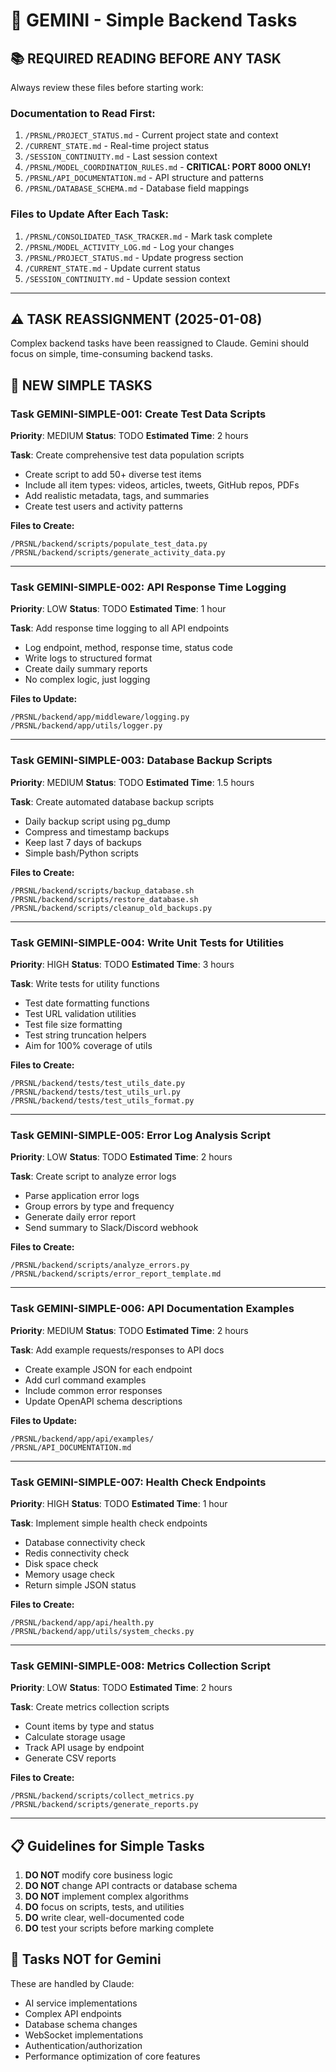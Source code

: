 # 🧠 GEMINI - Simple Backend Tasks

## 📚 REQUIRED READING BEFORE ANY TASK
Always review these files before starting work:

### Documentation to Read First:
1. `/PRSNL/PROJECT_STATUS.md` - Current project state and context
2. `/CURRENT_STATE.md` - Real-time project status
3. `/SESSION_CONTINUITY.md` - Last session context
4. `/PRSNL/MODEL_COORDINATION_RULES.md` - **CRITICAL: PORT 8000 ONLY!**
5. `/PRSNL/API_DOCUMENTATION.md` - API structure and patterns
6. `/PRSNL/DATABASE_SCHEMA.md` - Database field mappings

### Files to Update After Each Task:
1. `/PRSNL/CONSOLIDATED_TASK_TRACKER.md` - Mark task complete
2. `/PRSNL/MODEL_ACTIVITY_LOG.md` - Log your changes
3. `/PRSNL/PROJECT_STATUS.md` - Update progress section
4. `/CURRENT_STATE.md` - Update current status
5. `/SESSION_CONTINUITY.md` - Update session context

---

## ⚠️ TASK REASSIGNMENT (2025-01-08)
Complex backend tasks have been reassigned to Claude. Gemini should focus on simple, time-consuming backend tasks.

## 🎯 NEW SIMPLE TASKS

### Task GEMINI-SIMPLE-001: Create Test Data Scripts
**Priority**: MEDIUM
**Status**: TODO
**Estimated Time**: 2 hours

**Task**: Create comprehensive test data population scripts
- Create script to add 50+ diverse test items
- Include all item types: videos, articles, tweets, GitHub repos, PDFs
- Add realistic metadata, tags, and summaries
- Create test users and activity patterns

**Files to Create:**
```
/PRSNL/backend/scripts/populate_test_data.py
/PRSNL/backend/scripts/generate_activity_data.py
```

---

### Task GEMINI-SIMPLE-002: API Response Time Logging
**Priority**: LOW
**Status**: TODO
**Estimated Time**: 1 hour

**Task**: Add response time logging to all API endpoints
- Log endpoint, method, response time, status code
- Write logs to structured format
- Create daily summary reports
- No complex logic, just logging

**Files to Update:**
```
/PRSNL/backend/app/middleware/logging.py
/PRSNL/backend/app/utils/logger.py
```

---

### Task GEMINI-SIMPLE-003: Database Backup Scripts
**Priority**: MEDIUM
**Status**: TODO
**Estimated Time**: 1.5 hours

**Task**: Create automated database backup scripts
- Daily backup script using pg_dump
- Compress and timestamp backups
- Keep last 7 days of backups
- Simple bash/Python scripts

**Files to Create:**
```
/PRSNL/backend/scripts/backup_database.sh
/PRSNL/backend/scripts/restore_database.sh
/PRSNL/backend/scripts/cleanup_old_backups.py
```

---

### Task GEMINI-SIMPLE-004: Write Unit Tests for Utilities
**Priority**: HIGH
**Status**: TODO
**Estimated Time**: 3 hours

**Task**: Write tests for utility functions
- Test date formatting functions
- Test URL validation utilities
- Test file size formatting
- Test string truncation helpers
- Aim for 100% coverage of utils

**Files to Create:**
```
/PRSNL/backend/tests/test_utils_date.py
/PRSNL/backend/tests/test_utils_url.py
/PRSNL/backend/tests/test_utils_format.py
```

---

### Task GEMINI-SIMPLE-005: Error Log Analysis Script
**Priority**: LOW
**Status**: TODO
**Estimated Time**: 2 hours

**Task**: Create script to analyze error logs
- Parse application error logs
- Group errors by type and frequency
- Generate daily error report
- Send summary to Slack/Discord webhook

**Files to Create:**
```
/PRSNL/backend/scripts/analyze_errors.py
/PRSNL/backend/scripts/error_report_template.md
```

---

### Task GEMINI-SIMPLE-006: API Documentation Examples
**Priority**: MEDIUM
**Status**: TODO
**Estimated Time**: 2 hours

**Task**: Add example requests/responses to API docs
- Create example JSON for each endpoint
- Add curl command examples
- Include common error responses
- Update OpenAPI schema descriptions

**Files to Update:**
```
/PRSNL/backend/app/api/examples/
/PRSNL/API_DOCUMENTATION.md
```

---

### Task GEMINI-SIMPLE-007: Health Check Endpoints
**Priority**: HIGH
**Status**: TODO
**Estimated Time**: 1 hour

**Task**: Implement simple health check endpoints
- Database connectivity check
- Redis connectivity check
- Disk space check
- Memory usage check
- Return simple JSON status

**Files to Create:**
```
/PRSNL/backend/app/api/health.py
/PRSNL/backend/app/utils/system_checks.py
```

---

### Task GEMINI-SIMPLE-008: Metrics Collection Script
**Priority**: LOW
**Status**: TODO
**Estimated Time**: 2 hours

**Task**: Create metrics collection scripts
- Count items by type and status
- Calculate storage usage
- Track API usage by endpoint
- Generate CSV reports

**Files to Create:**
```
/PRSNL/backend/scripts/collect_metrics.py
/PRSNL/backend/scripts/generate_reports.py
```

---

## 📋 Guidelines for Simple Tasks

1. **DO NOT** modify core business logic
2. **DO NOT** change API contracts or database schema
3. **DO NOT** implement complex algorithms
4. **DO** focus on scripts, tests, and utilities
5. **DO** write clear, well-documented code
6. **DO** test your scripts before marking complete

## 🚫 Tasks NOT for Gemini

These are handled by Claude:
- AI service implementations
- Complex API endpoints
- Database schema changes
- WebSocket implementations
- Authentication/authorization
- Performance optimization of core features